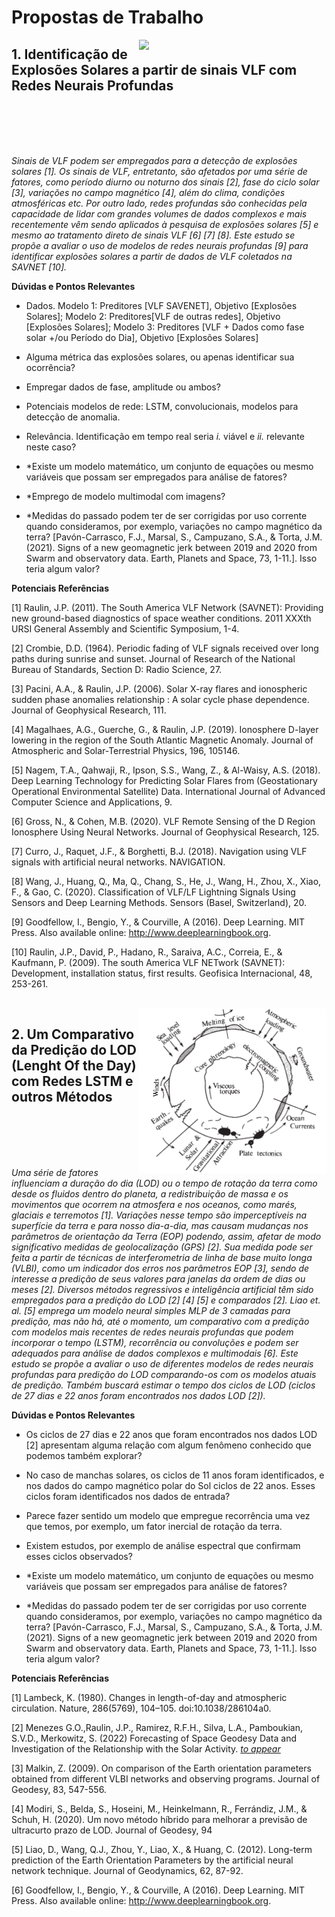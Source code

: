 # Propostas de Trabalho

<img src="https://www.researchgate.net/profile/Jean-Pierre-Raulin/publication/224263574/figure/fig1/AS:302875856130048@1449222639469/Examples-of-VLF-propagation-paths-from-transmitters-triangles-NAA-NDK-NPM-and-NWC-to_W640.jpg" width=300, align="right"> 

## 1. **Identificação de Explosões Solares a partir de sinais VLF com Redes Neurais Profundas**

<br>

<br>

<br>

<br>


*Sinais de VLF podem ser empregados para a detecção de explosões solares [1]. Os sinais de VLF, entretanto, são afetados por uma série de fatores, como período diurno ou noturno 
dos sinais [2], fase do ciclo solar [3], variações no campo magnético [4], além do clima, condições atmosféricas etc. Por outro lado, redes profundas são conhecidas pela capacidade de lidar com grandes volumes de dados complexos e mais recentemente vêm sendo aplicados à pesquisa de explosões solares [5] e mesmo ao tratamento direto de sinais VLF [6] [7] [8]. Este estudo se propõe a avaliar o uso de modelos de redes neurais profundas [9] para identificar explosões solares a partir de dados de VLF coletados na SAVNET [10].*

**Dúvidas e Pontos Relevantes**

* Dados. Modelo 1: Preditores [VLF SAVENET], Objetivo [Explosões Solares]; Modelo 2: Preditores[VLF de outras redes], Objetivo [Explosões Solares]; Modelo 3: Preditores [VLF + Dados como fase solar +/ou Período do Dia], Objetivo [Explosões Solares]

* Alguma métrica das explosões solares, ou apenas identificar sua ocorrência?

* Empregar dados de fase, amplitude ou ambos?

* Potenciais modelos de rede: LSTM, convolucionais, modelos para detecção de anomalia.

* Relevância. Identificação em tempo real seria *i.* viável e *ii.* relevante neste caso?

* \*Existe um modelo matemático, um conjunto de equações ou mesmo variáveis que possam ser empregados para análise de fatores?

* \*Emprego de modelo multimodal com imagens?

* \*Medidas do passado podem ter de ser corrigidas por uso corrente quando consideramos, por exemplo, variações no campo magnético da terra? [Pavón-Carrasco, F.J., Marsal, S., Campuzano, S.A., & Torta, J.M. (2021). Signs of a new geomagnetic jerk between 2019 and 2020 from Swarm and observatory data. Earth, Planets and Space, 73, 1-11.]. Isso teria algum valor? 

**Potenciais Referências**

[1] Raulin, J.P. (2011). The South America VLF Network (SAVNET): Providing new ground-based diagnostics of space weather conditions. 2011 XXXth URSI General Assembly and Scientific Symposium, 1-4.

[2] Crombie, D.D. (1964). Periodic fading of VLF signals received over long paths during sunrise and sunset. Journal of Research of the National Bureau of Standards, Section D: Radio Science, 27.

[3] Pacini, A.A., & Raulin, J.P. (2006). Solar X-ray flares and ionospheric sudden phase anomalies relationship : A solar cycle phase dependence. Journal of Geophysical Research, 111.

[4] Magalhaes, A.G., Guerche, G., & Raulin, J.P. (2019). Ionosphere D-layer lowering in the region of the South Atlantic Magnetic Anomaly. Journal of Atmospheric and Solar-Terrestrial Physics, 196, 105146.

[5] Nagem, T.A., Qahwaji, R., Ipson, S.S., Wang, Z., & Al-Waisy, A.S. (2018). Deep Learning Technology for Predicting Solar Flares from (Geostationary Operational Environmental Satellite) Data. International Journal of Advanced Computer Science and Applications, 9.

[6] Gross, N., & Cohen, M.B. (2020). VLF Remote Sensing of the D Region Ionosphere Using Neural Networks. Journal of Geophysical Research, 125.

[7] Curro, J., Raquet, J.F., & Borghetti, B.J. (2018). Navigation using VLF signals with artificial neural networks. NAVIGATION.

[8] Wang, J., Huang, Q., Ma, Q., Chang, S., He, J., Wang, H., Zhou, X., Xiao, F., & Gao, C. (2020). Classification of VLF/LF Lightning Signals Using Sensors and Deep Learning Methods. Sensors (Basel, Switzerland), 20.

[9] Goodfellow, I., Bengio, Y., & Courville, A (2016). Deep Learning. MIT Press. Also available online: http://www.deeplearningbook.org.

[10] Raulin, J.P., David, P., Hadano, R., Saraiva, A.C., Correia, E., & Kaufmann, P. (2009). The south America VLF NETwork (SAVNET): Development, installation status, first results. Geofisica Internacional, 48, 253-261.
<br>

<br>

<img src="https://github.com/Rogerio-mack/craam/blob/main/figures/Lambek1980Nature.png?raw=true" width=300, align="right"> 

## 2. **Um Comparativo da Predição do LOD (Lenght Of the Day) com Redes LSTM e outros Métodos**

<br>

<br>

<br>

<br>


*Uma série de fatores influenciam a duração do dia (LOD) ou o tempo de rotação da terra como desde os fluidos dentro do planeta, a redistribuição de massa e os movimentos que ocorrem na atmosfera e nos oceanos, como marés, glaciais e terremotos [1]. Variações nesse tempo são imperceptíveis na superfície da terra e para nosso dia-a-dia, mas causam mudanças nos parâmetros de orientação da Terra (EOP) podendo, assim, afetar de modo significativo medidas de geolocalização (GPS) [2]. Sua medida pode ser feita a partir de técnicas de interferometria de linha de base muito longa (VLBI), como um indicador dos erros nos parâmetros EOP [3], sendo de interesse a predição de seus valores para janelas da ordem de dias ou meses [2]. Diversos métodos regressivos e inteligência artificial têm sido empregados para a predição do LOD [2] [4] [5] e comparados [2]. Liao et. al. [5] emprega um modelo neural simples MLP de 3 camadas para predição, mas não há, até o momento, um comparativo com a predição com modelos mais recentes de redes neurais profundas que podem incorporar o tempo (LSTM), recorrência ou convoluções e podem ser adequados para análise de dados complexos e multimodais [6]. Este estudo se propõe a avaliar o uso de diferentes modelos de redes neurais profundas para predição do LOD comparando-os com os modelos atuais de predição. Também buscará estimar o tempo dos ciclos de LOD (ciclos de 27 dias e 22 anos foram encontrados nos dados LOD [2]).*

**Dúvidas e Pontos Relevantes**

* Os ciclos de 27 dias e 22 anos que foram encontrados nos dados LOD [2] apresentam alguma relação com algum fenômeno conhecido que podemos também explorar?

* No caso de manchas solares, os ciclos de 11 anos foram identificados, e nos dados do campo magnético polar do Sol ciclos de 22 anos. Esses ciclos foram identificados nos dados de entrada? 

* Parece fazer sentido um modelo que empregue recorrência uma vez que temos, por exemplo, um fator inercial de rotação da terra.

* Existem estudos, por exemplo de análise espectral que confirmam esses ciclos observados?

* \*Existe um modelo matemático, um conjunto de equações ou mesmo variáveis que possam ser empregados para análise de fatores?

* \*Medidas do passado podem ter de ser corrigidas por uso corrente quando consideramos, por exemplo, variações no campo magnético da terra? [Pavón-Carrasco, F.J., Marsal, S., Campuzano, S.A., & Torta, J.M. (2021). Signs of a new geomagnetic jerk between 2019 and 2020 from Swarm and observatory data. Earth, Planets and Space, 73, 1-11.]. Isso teria algum valor? 

**Potenciais Referências**

[1] Lambeck, K. (1980). Changes in length-of-day and atmospheric circulation. Nature, 286(5769), 104–105. doi:10.1038/286104a0.

[2] Menezes G.O.,Raulin, J.P., Ramirez, R.F.H., Silva, L.A., Pamboukian, S.V.D., Merkowitz, S. (2022) Forecasting of Space Geodesy Data and Investigation of the Relationship with the Solar Activity. [*to appear*](https://github.com/Rogerio-mack/craam/blob/main/articles/article_Guilherme_projeto_Novo.pdf)

[3] Malkin, Z. (2009). On comparison of the Earth orientation parameters obtained from different VLBI networks and observing programs. Journal of Geodesy, 83, 547-556.

[4] Modiri, S., Belda, S., Hoseini, M., Heinkelmann, R., Ferrándiz, J.M., & Schuh, H. (2020). Um novo método híbrido para melhorar a previsão de ultracurto prazo de LOD. Journal of Geodesy, 94

[5] Liao, D., Wang, Q.J., Zhou, Y., Liao, X., & Huang, C. (2012). Long-term prediction of the Earth Orientation Parameters by the artificial neural network technique. Journal of Geodynamics, 62, 87-92.

[6] Goodfellow, I., Bengio, Y., & Courville, A (2016). Deep Learning. MIT Press. Also available online: http://www.deeplearningbook.org.


